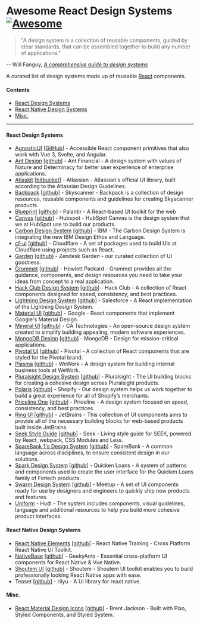# Awesome React Design Systems [![Awesome](https://awesome.re/badge-flat.svg)](https://awesome.re)

> "A design system is a collection of reusable components, guided by clear
> standards, that can be assembled together to build any number of
> applications."

-- Will Fanguy, [_A comprehensive guide to design
systems_](https://www.invisionapp.com/inside-design/guide-to-design-systems/)

A curated list of design systems made up of reusable
[React](https://reactjs.org/) components.

#### Contents

- [React Design Systems](#react-design-systems)
- [React Native Design Systems](#react-native-design-systems)
- [Misc.](#misc)

<hr />

#### React Design Systems

- [AgnosticUI](https://www.agnosticui.com/) [[GitHub](https://github.com/AgnosticUI/agnosticui)] - Accessible React component primitives that also work with Vue 3, Svelte, and Angular.
- [Ant Design](https://ant.design/) [[github](https://github.com/ant-design/ant-design/)] - Ant Financial - A design system with values of Nature and Determinacy for better user experience of enterprise applications.
- [Atlaskit](http://atlaskit.atlassian.com/) [[bitbucket](https://bitbucket.org/atlassian/atlaskit-mk-2)] - Atlassian - Atlassian's official UI library, built according to the Atlassian Design Guidelines.
- [Backpack](https://backpack.github.io/) [[github](https://github.com/Skyscanner/backpack)] - Skyscanner - Backpack is a collection of design resources, reusable components and guidelines for creating Skyscanner products.
- [Blueprint](http://blueprintjs.com/) [[github](https://github.com/palantir/blueprint)] - Palantir - A React-based UI toolkit for the web
- [Canvas](https://canvas.hubspot.com/) [[github](https://github.com/HubSpot/canvas)] - Hubspot - HubSpot Canvas is the design system that we at HubSpot use to build our products.
- [Carbon Design System](http://carbondesignsystem.com/) [[github](https://github.com/carbon-design-system/carbon-components)] - IBM - The Carbon Design System is integrating the new IBM Design Ethos and Language.
- [cf-ui](https://cloudflare.github.io/cf-ui/) [[github](https://github.com/cloudflare/cf-ui)] - Cloudflare - A set of packages used to build UIs at Cloudflare using projects such as React.
- [Garden](https://garden.zendesk.com/react-components/) [[github](https://github.com/zendeskgarden/react-components)] - Zendesk Garden - our curated collection of UI goodness.
- [Grommet](http://grommet.io/) [[github](https://github.com/grommet/grommet)] - Hewlett Packard - Grommet provides all the guidance, components, and design resources you need to take your ideas from concept to a real application.
- [Hack Club Design System](https://design.hackclub.com) [[github](https://github.com/hackclub/design-system)] - Hack Club - A collection of React components designed for speed, consistency, and best practices.
- [Lightning Design System](https://react.lightningdesignsystem.com/) [[github](https://github.com/salesforce/design-system-react)] - Salesforce - A React implementation of the Lightning Design System.
- [Material UI](https://www.material-ui.com/#/) [[github](https://github.com/mui-org/material-ui)] - Google - React components that implement Google's Material Design.
- [Mineral UI](https://mineral-ui.com/) [[github](https://github.com/mineral-ui/mineral-ui)] - CA Technologies - An open-source design system created to simplify building appealing, modern software experiences.
- [MongoDB Design](http://mongodb.design/#/) [[github](https://github.com/mongodb/design)] - MongoDB - Design for mission-critical applications.
- [Pivotal UI](https://styleguide.pivotal.io/) [[github](https://github.com/pivotal-cf/pivotal-ui)] - Pivotal - A collection of React components that are styled for the Pivotal brand.
- [Plasma](http://plasma.guide/) [[github](https://github.com/wework/plasma)] - WeWork - A design system for building internal business tools at WeWork.
- [Pluralsight Design System](https://design-system.pluralsight.com/) [[github](https://github.com/pluralsight/design-system)] - Pluralsight - The UI building blocks for creating a cohesive design across Pluralsight products.
- [Polaris](https://polaris.shopify.com/) [[github](https://github.com/Shopify/polaris)] - Shopify - Our design system helps us work together to build a great experience for all of Shopify’s merchants.
- [Priceline One](https://pricelinelabs.github.io/design-system/) [[github](https://github.com/pricelinelabs/design-system)] - Priceline - A design system focused on speed, consistency, and best practices.
- [Ring UI](http://www.jetbrains.org/ring-ui/index.html) [[github](https://github.com/JetBrains/ring-ui)] - JetBrains - This collection of UI components aims to provide all of the necessary building
blocks for web-based products built inside JetBrains.
- [Seek Style Guide](https://seek-oss.github.io/seek-style-guide/) [[github](https://github.com/seek-oss/seek-style-guide)] - Seek - Living style guide for SEEK, powered by React, webpack, CSS Modules and Less.
- [SpareBank 1's Design System](https://design.sparebank1.no/) [[github](https://github.com/SpareBank1/designsystem)] - SpareBank - A common language across disciplines, to ensure consistent design in our solutions.
- [Spark Design System](https://sparkdesignsystem.com/) [[github](https://github.com/sparkdesignsystem/spark-design-system)] - Quicken Loans - A system of patterns and components used to create the user interface for the Quicken Loans family of Fintech products.
- [Swarm Design System](https://meetup.github.io/swarm-design-system/) [[github](https://github.com/meetup/swarm-design-system)] - Meetup - A set of UI components ready for use by designers and engineers to quickly ship new products and features.
- [Uniform](http://uniform.hudl.com/) - Hudl - The system includes
  components, visual guidelines, language and additional resources to help
  you build more cohesive product interfaces.

#### React Native Design Systems

- [React Native Elements](https://react-native-training.github.io/react-native-elements/) [[github](https://github.com/react-native-training/react-native-elements)] - React Native Training - Cross Platform React Native UI Toolkit.
- [NativeBase](https://nativebase.io/) [[github](https://github.com/GeekyAnts/NativeBase)] - GeekyAnts - Essential cross-platform UI components for React Native & Vue Native.
- [Shoutem UI](https://shoutem.github.io/docs/ui-toolkit/introduction) [[github](https://github.com/shoutem/ui)] - Shoutem - Shoutem UI toolkit enables you to build professionally looking React Native apps with ease.
- Teaset [[github](https://github.com/rilyu/teaset)] - rilyu - A UI library
  for react native.

#### Misc.

- [React Material Design Icons](https://jxnblk.com/rmdi/) [[github](https://github.com/jxnblk/rmdi)] - Brent Jackson - Built with Pixo, Styled Components, and Styled System.
